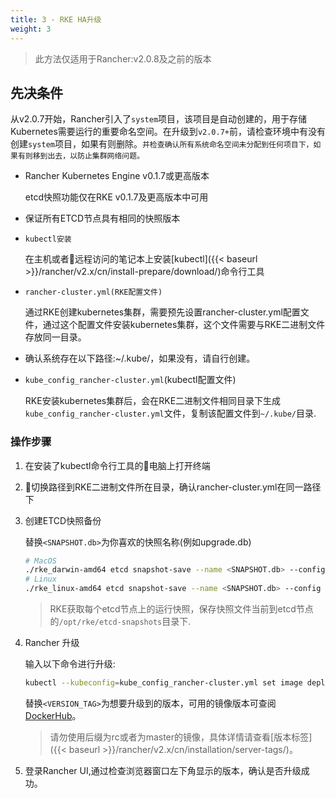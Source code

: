 ```yaml
---
title: 3 - RKE HA升级
weight: 3
---
```


>此方法仅适用于Rancher:v2.0.8及之前的版本

## 先决条件

从v2.0.7开始，Rancher引入了`system`项目，该项目是自动创建的，用于存储Kubernetes需要运行的重要命名空间。在升级到`v2.0.7+`前，请检查环境中有没有创建`system`项目，如果有则删除。`并检查确认所有系统命名空间未分配到任何项目下，如果有则移到出去，以防止集群网络问题。`

- Rancher Kubernetes Engine v0.1.7或更高版本

    etcd快照功能仅在RKE v0.1.7及更高版本中可用

- 保证所有ETCD节点具有相同的快照版本

- `kubectl安装`

    在主机或者远程访问的笔记本上安装[kubectl]({{< baseurl >}}/rancher/v2.x/cn/install-prepare/download/)命令行工具

- `rancher-cluster.yml(RKE配置文件)`

    通过RKE创建kubernetes集群，需要预先设置rancher-cluster.yml配置文件，通过这个配置文件安装kubernetes集群，这个文件需要与RKE二进制文件存放同一目录。

- 确认系统存在以下路径:~/.kube/，如果没有，请自行创建。

- `kube_config_rancher-cluster.yml`(kubectl配置文件)

    RKE安装kubernetes集群后，会在RKE二进制文件相同目录下生成`kube_config_rancher-cluster.yml`文件，复制该配置文件到`~/.kube/`目录.

### 操作步骤

1. 在安装了kubectl命令行工具的电脑上打开终端

2. 切换路径到RKE二进制文件所在目录，确认rancher-cluster.yml在同一路径下

3. 创建ETCD快照备份

    替换`<SNAPSHOT.db>`为你喜欢的快照名称(例如upgrade.db)

    ```bash
    # MacOS
    ./rke_darwin-amd64 etcd snapshot-save --name <SNAPSHOT.db> --config rancher-cluster.yml
    # Linux
    ./rke_linux-amd64 etcd snapshot-save --name <SNAPSHOT.db> --config rancher-cluster.yml
    ```
    > RKE获取每个etcd节点上的运行快照，保存快照文件当前到etcd节点的`/opt/rke/etcd-snapshots`目录下.

4. Rancher 升级

    输入以下命令进行升级:

    ```bash
    kubectl --kubeconfig=kube_config_rancher-cluster.yml set image deployment/cattle cattle-server=rancher/rancher:<VERSION_TAG> -n cattle-system
    ```
    替换`<VERSION_TAG>`为想要升级到的版本，可用的镜像版本可查阅[DockerHub](https://hub.docker.com/r/rancher/rancher/tags/)。

    >请勿使用后缀为rc或者为master的镜像，具体详情请查看[版本标签]({{< baseurl >}}/rancher/v2.x/cn/installation/server-tags/)。

5. 登录Rancher UI,通过检查浏览器窗口左下角显示的版本，确认是否升级成功。
